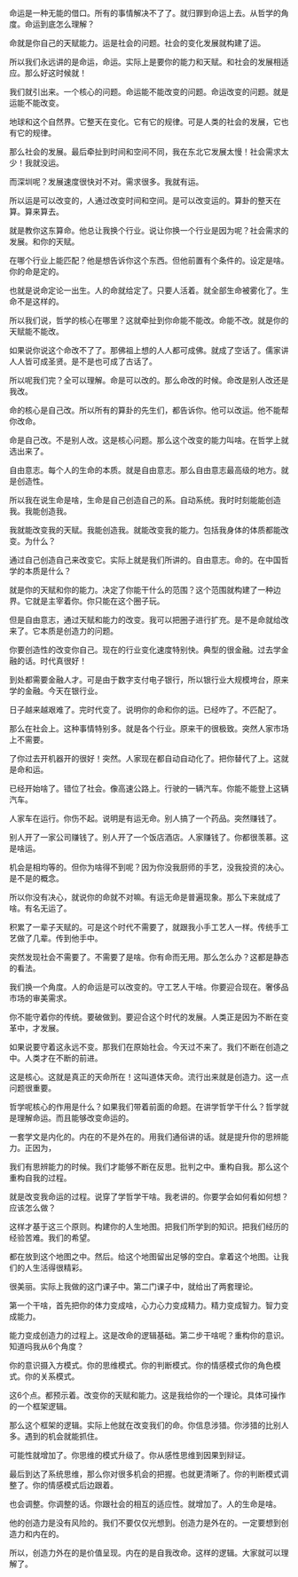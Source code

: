 命运是一种无能的借口。所有的事情解决不了了。就归罪到命运上去。从哲学的角度。命运到底怎么理解？

命就是你自己的天赋能力。运是社会的问题。社会的变化发展就构建了运。

所以我们永远讲的是命运，命运。实际上是要你的能力和天赋。和社会的发展相适应。那么好这时候就！

我们就引出来。一个核心的问题。命运能不能改变的问题。命运改变的问题。就是运能不能改变。

地球和这个自然界。它整天在变化。它有它的规律。可是人类的社会的发展，它也有它的规律。

那么社会的发展。最后牵扯到时间和空间不同，我在东北它发展太慢！社会需求太少！我就没运。

而深圳呢？发展速度很快对不对。需求很多。我就有运。

所以运是可以改变的，人通过改变时间和空间。是可以改变运的。算卦的整天在算。算来算去。

就是教你这东算命。他总让我换个行业。说让你换一个行业是因为呢？社会需求的发展。和你的天赋。

在哪个行业上能匹配？他是想告诉你这个东西。但他前置有个条件的。设定是啥。你的命是定的。

也就是说命定论一出生。人的命就给定了。只要人活着。就全部生命被雾化了。生命不是这样的。

所以我们说，哲学的核心在哪里？这就牵扯到你命能不能改。命能不改。就是你的天赋能不能改。

如果说你说这个命改不了了。那佛祖上想的人人都可成佛。就成了空话了。儒家讲人人皆可成圣贤。是不是也可成了古话了。

所以呢我们完？全可以理解。命是可以改的。那么命改的时候。命改是别人改还是我改。

命的核心是自己改。所以所有的算卦的先生们，都告诉你。他可以改运。他不能帮你改命。

命是自己改。不是别人改。这是核心问题。那么这个改变的能力叫啥。在哲学上就选出来了。

自由意志。每个人的生命的本质。就是自由意志。那么自由意志最高级的地方。就是创造性。

所以我在说生命是啥，生命是自己创造自己的系。自动系统。我时时刻能能创造我。我能创造我。

我就能改变我的天赋。我能创造我。就能改变我的能力。包括我身体的体质都能改变。为什么？

通过自己创造自己来改变它。实际上就是我们所讲的。自由意志。命的。在中国哲学的本质是什么？

就是你的天赋和你的能力。决定了你能干什么的范围？这个范围就构建了一种边界。它就是主宰着你。你只能在这个圈子玩。

但是自由意志，通过天赋和能力的改变。我可以把圈子进行扩充。是不是命就给改来了。它本质是创造力的问题。

你要创造性的改变你自己。现在的行业变化速度特别快。典型的很金融。过去学金融的话。时代真很好！

到处都需要金融人才。可是由于数字支付电子银行，所以银行业大规模垮台，原来学的金融。今天在银行业。

日子越来越艰难了。完时代变了。说明你的命和你的运。已经咋了。不匹配了。

那么在社会上。这种事情特别多。就是各个行业。原来干的很极致。突然人家市场上不需要。

了你过去开机器开的很好！突然。人家现在都自动自动化了。把你替代了上。这就是命和运。

已经开始啥了。错位了社会。像高速公路上。行驶的一辆汽车。你能不能登上这辆汽车。

人家车在运行。你伤不起。说明是有运无命。别人搞了一个药品。突然赚钱了。

别人开了一家公司赚钱了。别人开了一个饭店酒店。人家赚钱了。你都很羡慕。这是啥运。

机会是相均等的。但你为啥得不到呢？因为你没我厨师的手艺，没我投资的决心。是不是的概念。

所以你没有决心，就说你的命就不对嘛。有运无命是普遍现象。那么下来就成了啥。有名无运了。

积累了一辈子天赋的。可是这个时代不需要了，就跟我小手工艺人一样。传统手工艺做了几辈。传到他手中。

突然发现社会不需要了。不需要了是啥。你有命而无用。那么怎么办？这都是静态的看法。

我们换一个角度。人的命运是可以改变的。守工艺人干啥。你要迎合现在。奢侈品市场的审美需求。

你不能守着你的传统。要破做到。要迎合这个时代的发展。人类正是因为不断在变革中，才发展。

如果说要守着这永远不变。那我们在原始社会。今天过不来了。我们不断在创造之中。人类才在不断的前进。

这是核心。这就是真正的天命所在！这叫道体天命。流行出来就是创造力。这一点问题很重要。

哲学呢核心的作用是什么？如果我们带着前面的命题。在讲学哲学干什么？哲学就是理解命运。而且能够改变命运的。

一套学文是内化的。内在的不是外在的。用我们通俗讲的话。就是提升你的思辨能力。正因为，

我们有思辨能力的时候。我们才能够不断在反思。批判之中。重构自我。那么这个重构自我的过程。

就是改变我命运的过程。说穿了学哲学干啥。我老讲的。你要学会如何看如何想？应该怎么做？

这样才基于这三个原则。构建你的人生地图。把我们所学到的知识。把我们经历的经验苦难。我们的希望。

都在放到这个地图之中。然后。给这个地图留出足够的空白。拿着这个地图。让我们的人生活得很精彩。

很美丽。实际上我做的这门课子中。第二门课子中，就给出了两套理论。

第一个干啥，首先把你的体力变成啥，心力心力变成精力。精力变成智力。智力变成能力。

能力变成创造力的过程上。这是改命的逻辑基础。第二步干啥呢？重构你的意识。知道吗我从6个角度？

你的意识摄入方模式。你的思维模式。你的判断模式。你的情感模式你的角色模式。你的关系模式。

这6个点。都预示着。改变你的天赋和能力。这是我给你的一个理论。具体可操作的一个框架逻辑。

那么这个框架的逻辑。实际上他就在改变我们的命。你信息涉猎。你涉猎的比别人多。遇到的机会就能抓住。

可能性就增加了。你思维的模式升级了。你从感性思维到因果到辩证。

最后到达了系统思维，那么你对很多机会的把握。也就更清晰了。你的判断模式调整了。你的情感模式后边跟着。

也会调整。你调整的话。你跟社会的相互的适应性。就增加了。人的生命是啥。

他的创造力是没有风险的。我们不要仅仅光想到。创造力是外在的。一定要想到创造力和内在的。

所以，创造力外在的是价值呈现。内在的是自我改命。这样的逻辑。大家就可以理解了。